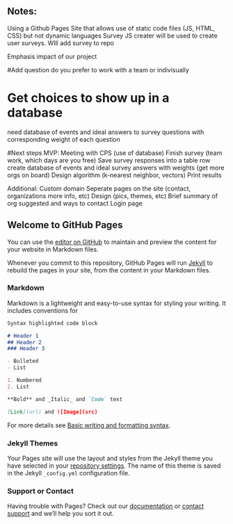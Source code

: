 ## Notes:
Using a Github Pages Site that allows use of static code files (JS, HTML, CSS) but not dynamic languages
Survey JS creater will be used to create user surveys. WIll add survey to repo


Emphasis impact of our project

#Add question do you prefer to work with a team or indivisually  

# Get choices to show up in a database 
need database of events and ideal answers to survey questions with corresponding weight of each question 

#Next steps
MVP:
Meeting with CPS (use of database)
Finish survey (team work, which days are you free)
Save survey responses into a table row
create database of events and ideal survey answers with weights (get more orgs on board)
Design algorithm (k-nearest neighbor, vectors)
Print results

Additional:
Custom domain
Seperate pages on the site (contact, organizations more info, etc)
Design (pics, themes, etc)
Brief summary of org suggested and ways to contact
Login page






## Welcome to GitHub Pages

You can use the [editor on GitHub](https://github.com/jwaxman11/tulaneservicematch/edit/main/README.md) to maintain and preview the content for your website in Markdown files.

Whenever you commit to this repository, GitHub Pages will run [Jekyll](https://jekyllrb.com/) to rebuild the pages in your site, from the content in your Markdown files.

### Markdown

Markdown is a lightweight and easy-to-use syntax for styling your writing. It includes conventions for

```markdown
Syntax highlighted code block

# Header 1
## Header 2
### Header 3

- Bulleted
- List

1. Numbered
2. List

**Bold** and _Italic_ and `Code` text

[Link](url) and ![Image](src)
```

For more details see [Basic writing and formatting syntax](https://docs.github.com/en/github/writing-on-github/getting-started-with-writing-and-formatting-on-github/basic-writing-and-formatting-syntax).

### Jekyll Themes

Your Pages site will use the layout and styles from the Jekyll theme you have selected in your [repository settings](https://github.com/jwaxman11/tulaneservicematch/settings/pages). The name of this theme is saved in the Jekyll `_config.yml` configuration file.

### Support or Contact

Having trouble with Pages? Check out our [documentation](https://docs.github.com/categories/github-pages-basics/) or [contact support](https://support.github.com/contact) and we’ll help you sort it out.

